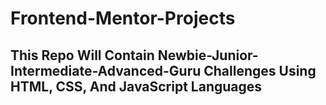 # Frontend-Mentor-Projects
## This Repo Will Contain Newbie-Junior-Intermediate-Advanced-Guru Challenges Using HTML, CSS, And JavaScript Languages 
